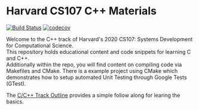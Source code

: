 # Harvard CS107 C++ Materials
[![Build Status](https://travis-ci.com/ackirby88/CS107.svg?branch=master)](https://travis-ci.com/ackirby88/CS107)
[![codecov](https://codecov.io/gh/ackirby88/CS107/branch/master/graph/badge.svg?token=X8B3EIZWV0)](https://codecov.io/gh/ackirby88/CS107)

Welcome to the C++ track of Harvard's 2020 CS107: Systems Development for Computational Science.  
This repository holds educational content and code snippets for learning C and C++.  
Additionally within the repo, you will find content on compiling code via Makefiles and CMake. There is a example project using CMake which demonstrates how to setup automated Unit Testing through Google Tests (GTest).

The [C/C++ Track Outline](https://github.com/ackirby88/CS107/blob/master/cpp-overview.md) provides a simple follow along for learing the basics.
